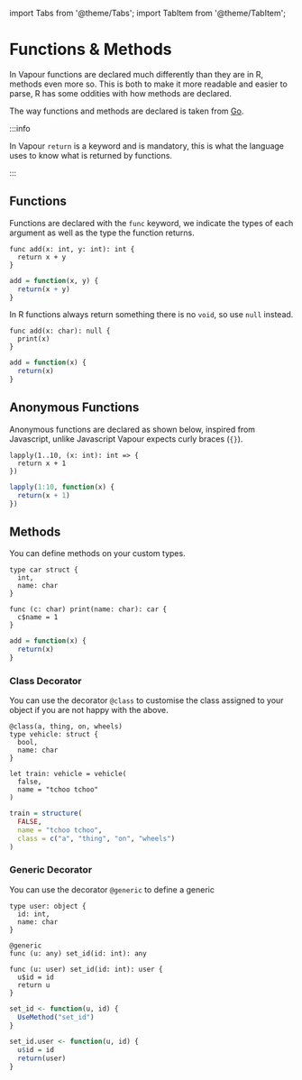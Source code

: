import Tabs from '@theme/Tabs';
import TabItem from '@theme/TabItem';

# Functions & Methods

In Vapour functions are declared much differently than they are in R,
methods even more so.
This is both to make it more readable and easier to parse, R has some
oddities with how methods are declared.

The way functions and methods are declared is taken from
[Go](https://go.dev/).

:::info

In Vapour `return` is a keyword and is mandatory, this is what
the language uses to know what is returned by functions.

:::

## Functions

Functions are declared with the `func` keyword,
we indicate the types of each argument as well as the type 
the function returns.

<Tabs>
<TabItem value="vp" label="Vapour">

```vapour
func add(x: int, y: int): int {
  return x + y
}
```

</TabItem>
<TabItem value="r" label="R">

```r
add = function(x, y) {
  return(x + y)
}
```

</TabItem>
</Tabs>

In R functions always return something there is no `void`,
so use `null` instead.

<Tabs>
<TabItem value="vp" label="Vapour">

```vapour
func add(x: char): null {
  print(x)
}
```

</TabItem>
<TabItem value="r" label="R">

```r
add = function(x) {
  return(x)
}
```

</TabItem>
</Tabs>

## Anonymous Functions

Anonymous functions are declared as shown below, inspired from Javascript,
unlike Javascript Vapour expects curly braces (`{}`).

<Tabs>
<TabItem value="vp" label="Vapour">

```vapour
lapply(1..10, (x: int): int => {
  return x + 1
})
```

</TabItem>
<TabItem value="r" label="R">

```r
lapply(1:10, function(x) {
  return(x + 1)
})
```

</TabItem>
</Tabs>

## Methods

You can define methods on your custom types.

<Tabs>
<TabItem value="vp" label="Vapour">

```vapour
type car struct {
  int,
  name: char
}

func (c: char) print(name: char): car {
  c$name = 1
}
```

</TabItem>
<TabItem value="r" label="R">

```r
add = function(x) {
  return(x)
}
```

</TabItem>
</Tabs>

### Class Decorator

You can use the decorator `@class` to customise the class assigned to your
object if you are not happy with the above.

<Tabs>
<TabItem value="vp" label="Vapour">

```vapour
@class(a, thing, on, wheels)
type vehicle: struct {
  bool,
  name: char
}

let train: vehicle = vehicle(
  false,
  name = "tchoo tchoo"
)
```

</TabItem>
<TabItem value="r" label="R">

```r
train = structure(
  FALSE,
  name = "tchoo tchoo",
  class = c("a", "thing", "on", "wheels")
)
```

</TabItem>
</Tabs>

### Generic Decorator

You can use the decorator `@generic` to define a generic

<Tabs>
<TabItem value="vp" label="Vapour">

```vapour
type user: object {
  id: int,
  name: char
}

@generic
func (u: any) set_id(id: int): any

func (u: user) set_id(id: int): user {
  u$id = id
  return u
}
```

</TabItem>
<TabItem value="r" label="R">

```r
set_id <- function(u, id) {
  UseMethod("set_id")
}

set_id.user <- function(u, id) {
  u$id = id
  return(user)
}
```

</TabItem>
</Tabs>
